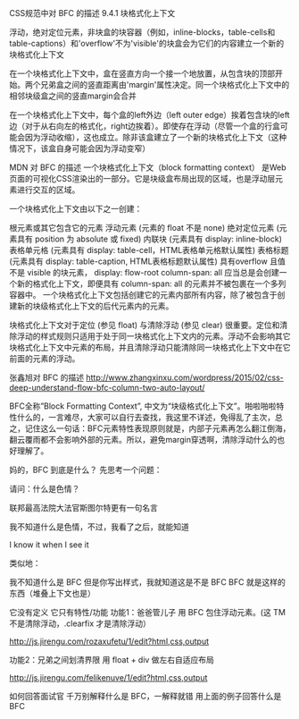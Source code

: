CSS规范中对 BFC 的描述
9.4.1 块格式化上下文

浮动，绝对定位元素，非块盒的块容器（例如，inline-blocks，table-cells和table-captions）和'overflow'不为'visible'的块盒会为它们的内容建立一个新的块格式化上下文

在一个块格式化上下文中，盒在竖直方向一个接一个地放置，从包含块的顶部开始。两个兄弟盒之间的竖直距离由'margin'属性决定。同一个块格式化上下文中的相邻块级盒之间的竖直margin会合并

在一个块格式化上下文中，每个盒的left外边（left outer edge）挨着包含块的left边（对于从右向左的格式化，right边挨着）。即使存在浮动（尽管一个盒的行盒可能会因为浮动收缩），这也成立。除非该盒建立了一个新的块格式化上下文（这种情况下，该盒自身可能会因为浮动变窄）

MDN 对 BFC 的描述
一个块格式化上下文（block formatting context） 是Web页面的可视化CSS渲染出的一部分。它是块级盒布局出现的区域，也是浮动层元素进行交互的区域。

一个块格式化上下文由以下之一创建：

根元素或其它包含它的元素
浮动元素 (元素的 float 不是 none)
绝对定位元素 (元素具有 position 为 absolute 或 fixed)
内联块 (元素具有 display: inline-block)
表格单元格 (元素具有 display: table-cell，HTML表格单元格默认属性)
表格标题 (元素具有 display: table-caption, HTML表格标题默认属性)
具有overflow 且值不是 visible 的块元素，
display: flow-root
column-span: all 应当总是会创建一个新的格式化上下文，即便具有 column-span: all 的元素并不被包裹在一个多列容器中。
一个块格式化上下文包括创建它的元素内部所有内容，除了被包含于创建新的块级格式化上下文的后代元素内的元素。

块格式化上下文对于定位 (参见 float) 与清除浮动 (参见 clear) 很重要。定位和清除浮动的样式规则只适用于处于同一块格式化上下文内的元素。浮动不会影响其它块格式化上下文中元素的布局，并且清除浮动只能清除同一块格式化上下文中在它前面的元素的浮动。

张鑫旭对 BFC 的描述
http://www.zhangxinxu.com/wordpress/2015/02/css-deep-understand-flow-bfc-column-two-auto-layout/

BFC全称”Block Formatting Context”, 中文为“块级格式化上下文”。啪啦啪啦特性什么的，一言难尽，大家可以自行去查找，我这里不详述，免得乱了主次，总之，记住这么一句话：BFC元素特性表现原则就是，内部子元素再怎么翻江倒海，翻云覆雨都不会影响外部的元素。所以，避免margin穿透啊，清除浮动什么的也好理解了。

妈的，BFC 到底是什么？
先思考一个问题：

请问：什么是色情？

联邦最高法院大法官斯图尔特更有一句名言

我不知道什么是色情，不过，我看了之后，就能知道

I know it when I see it

类似地：

我不知道什么是 BFC
但是你写出样式，我就知道这是不是 BFC
BFC 就是这样的东西（堆叠上下文也是）

它没有定义
它只有特性/功能
功能1：爸爸管儿子
用 BFC 包住浮动元素。(这 TM 不是清除浮动，.clearfix 才是清除浮动）

http://js.jirengu.com/rozaxufetu/1/edit?html,css,output

功能2：兄弟之间划清界限
用 float + div 做左右自适应布局

http://js.jirengu.com/felikenuve/1/edit?html,css,output

如何回答面试官
千万别解释什么是 BFC，一解释就错
用上面的例子回答什么是 BFC
